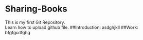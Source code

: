 # Sharing-Books
This is my first Git Repository.
<br>
Learn how to upload github file.
##Introduction:
asdghjkll
##Work:
bfgfgcdfghg
